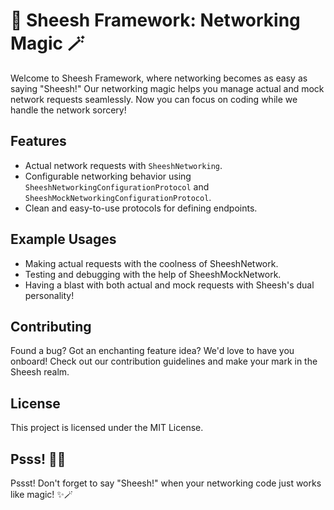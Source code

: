 # 🚀 Sheesh Framework: Networking Magic 🪄

Welcome to Sheesh Framework, where networking becomes as easy as saying "Sheesh!" Our networking magic helps you manage actual and mock network requests seamlessly. Now you can focus on coding while we handle the network sorcery!

## Features

- Actual network requests with `SheeshNetworking`.
- Configurable networking behavior using `SheeshNetworkingConfigurationProtocol` and `SheeshMockNetworkingConfigurationProtocol`.
- Clean and easy-to-use protocols for defining endpoints.

## Example Usages

- Making actual requests with the coolness of SheeshNetwork.
- Testing and debugging with the help of SheeshMockNetwork.
- Having a blast with both actual and mock requests with Sheesh's dual personality!

## Contributing

Found a bug? Got an enchanting feature idea? We'd love to have you onboard! Check out our contribution guidelines and make your mark in the Sheesh realm.

## License

This project is licensed under the MIT License.

## Psss! 😶‍🌫️
Pssst! Don't forget to say "Sheesh!" when your networking code just works like magic! ✨🪄
